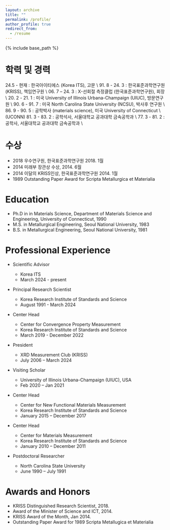 ```yaml
---
layout: archive
title: ""
permalink: /profile/
author_profile: true
redirect_from:
  - /resume
---
```


{% include base_path %}

학력 및 경력
======
24.5 - 현재 	: 한국아이티에스 (Korea ITS), 고문	\\
91. 8 - 24. 3	: 한국표준과학연구원 (KRISS), 책임연구원 \\
06. 7 – 24. 3	: X-선회절 측정클럽 (한국표준과학연구원), 회장 \\
20. 2 - 21. 1 	: 미국 University of Illinois Urbana-Champaign (UIUC), 방문연구원 \\
90. 6 - 91. 7 	: 미국 North Carolina State University (NCSU), 박사후 연구원 \\
86. 9 - 90. 5	: 공학박사 (materials science), 미국 University of Connecticut \\(UCONN)
81. 3 - 83. 2	: 공학석사, 서울대학교 공과대학 금속공학과 \\
77. 3 - 81. 2	: 공학사, 서울대학교 공과대학 금속공학과 \\

수상
======
* 2018 우수연구원, 한국표준과학연구원 2018. 1월
* 2014 미래부 장관상 수상, 2014. 6월
* 2014 이달의 KRISS인상, 한국표준과학연구원 2014. 1월
* 1989 Outstanding Paper Award for Scripta Metallurgica et Materialia



Education
======
* Ph.D in in Materials Science, Department of Materials Science and Engineering, University of Connecticut, 1990
* M.S. in Metallurgical Engineering, Seoul National University, 1983
* B.S. in Metallurgical Engineering, Seoul National University, 1981

Professional Experience
======
* Scientific Advisor
  * Korea ITS
  * March 2024 - present

* Principal Research Scientist
  * Korea Research Institute of Standards and Science
  * August 1991 - March 2024

* Center Head
  * Center for Convergence Property Measurement
  * Korea Research Institute of Standards and Science
  * March 2019 - December 2022

* President 
  * XRD Measurement Club (KRISS)
  * July 2006 – March 2024

* Visiting Scholar 
  * University of Illinois Urbana-Champaign (UIUC), USA
  * Feb 2020 – Jan 2021

* Center Head
  * Center for New Functional Materials Measurement
  * Korea Research Institute of Standards and Science
  * January 2015 – December 2017

* Center Head
  * Center for Materials Measurement
  * Korea Research Institute of Standards and Science
  * January 2010 – December 2011

* Postdoctoral Researcher
  * North Carolina State University
  * June 1990 – July 1991

  
Awards and Honors
======
* KRISS Distinguished Research Scientist, 2018.
* Award of the Minister of Science and ICT, 2014.
* KRISS Award of the Month, Jan 2014.
* Outstanding Paper Award for 1989 Scripta Metallugica et Materialia
